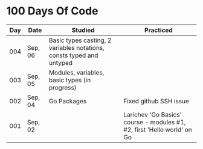 # 100 Days Of Code

| Day | Date | Studied | Practiced |
| --- | --- | --- | --- |
| 004 | Sep, 06 | Basic types casting, 2 variables notations, consts typed and untyped |  |
| 003 | Sep, 05 | Modules, variables, basic types (in progress) |  |
| 002 | Sep, 04 | Go Packages | Fixed github SSH issue |
| 001 | Sep, 02 |  | Larichev 'Go Basics' course - modules #1, #2, first 'Hello world' on Go |
